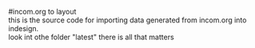 #incom.org to layout  
this is the source code for importing data generated from incom.org into indesign.  
look int othe folder "latest" there is all that matters  